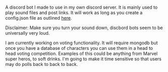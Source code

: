 A discord bot I made to use in my own discord server. It is mainly used to play sound files and post links. It will work as long as you create a config.json file as outlined  [here](https://anidiotsguide_old.gitbooks.io/discord-js-bot-guide/content/getting-started/config-json-file.html).

Disclaimer: Make sure you turn your sound down, discbord bots seem to be universally very loud.

I am currently working on voting functionality. It will require mongodb but once you have a database of characters you can use them in a head to head voting competition. Examples of this could be anything from Marvel super heros, to soft drinks. I'm going to make it time sensitive so that users may do polls back to back to back. 

